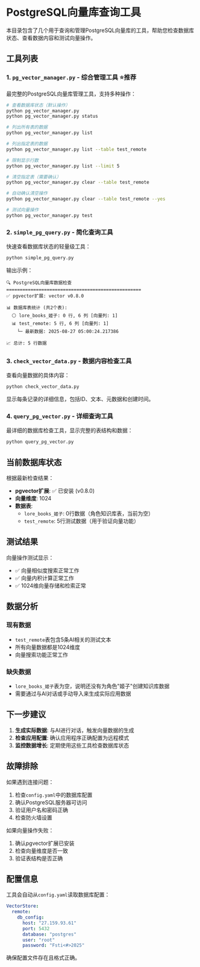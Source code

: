 # PostgreSQL向量库查询工具

本目录包含了几个用于查询和管理PostgreSQL向量库的工具，帮助您检查数据库状态、查看数据内容和测试向量操作。

## 工具列表

### 1. `pg_vector_manager.py` - 综合管理工具 ⭐推荐

最完整的PostgreSQL向量库管理工具，支持多种操作：

```bash
# 查看数据库状态（默认操作）
python pg_vector_manager.py
python pg_vector_manager.py status

# 列出所有表的数据
python pg_vector_manager.py list

# 列出指定表的数据
python pg_vector_manager.py list --table test_remote

# 限制显示行数
python pg_vector_manager.py list --limit 5

# 清空指定表（需要确认）
python pg_vector_manager.py clear --table test_remote

# 自动确认清空操作
python pg_vector_manager.py clear --table test_remote --yes

# 测试向量操作
python pg_vector_manager.py test
```

### 2. `simple_pg_query.py` - 简化查询工具

快速查看数据库状态的轻量级工具：

```bash
python simple_pg_query.py
```

输出示例：
```
🔍 PostgreSQL向量库数据检查
==================================================
✅ pgvector扩展: vector v0.8.0

📊 数据库表统计 (共2个表):
  ⚪ lore_books_姬子: 0 行, 6 列 [向量列: 1]
  📊 test_remote: 5 行, 6 列 [向量列: 1]
    └─ 最新数据: 2025-08-27 05:00:24.217386

📈 总计: 5 行数据
```

### 3. `check_vector_data.py` - 数据内容检查工具

查看向量数据的具体内容：

```bash
python check_vector_data.py
```

显示每条记录的详细信息，包括ID、文本、元数据和创建时间。

### 4. `query_pg_vector.py` - 详细查询工具

最详细的数据库检查工具，显示完整的表结构和数据：

```bash
python query_pg_vector.py
```

## 当前数据库状态

根据最新检查结果：

- **pgvector扩展**: ✅ 已安装 (v0.8.0)
- **向量维度**: 1024
- **数据表**:
  - `lore_books_姬子`: 0行数据（角色知识库表，当前为空）
  - `test_remote`: 5行测试数据（用于验证向量功能）

## 测试结果

向量操作测试显示：
- ✅ 向量相似度搜索正常工作
- ✅ 向量内积计算正常工作
- ✅ 1024维向量存储和检索正常

## 数据分析

### 现有数据
- `test_remote`表包含5条AI相关的测试文本
- 所有向量数据都是1024维度
- 向量搜索功能正常工作

### 缺失数据
- `lore_books_姬子`表为空，说明还没有为角色"姬子"创建知识库数据
- 需要通过与AI对话或手动导入来生成实际应用数据

## 下一步建议

1. **生成实际数据**: 与AI进行对话，触发向量数据的生成
2. **检查应用配置**: 确认应用程序正确配置为远程模式
3. **监控数据增长**: 定期使用这些工具检查数据库状态

## 故障排除

如果遇到连接问题：
1. 检查`config.yaml`中的数据库配置
2. 确认PostgreSQL服务器可访问
3. 验证用户名和密码正确
4. 检查防火墙设置

如果向量操作失败：
1. 确认pgvector扩展已安装
2. 检查向量维度是否一致
3. 验证表结构是否正确

## 配置信息

工具会自动从`config.yaml`读取数据库配置：

```yaml
VectorStore:
  remote:
    db_config:
      host: "27.159.93.61"
      port: 5432
      database: "postgres"
      user: "root"
      password: "Fsti<#>2025"
```

确保配置文件存在且格式正确。